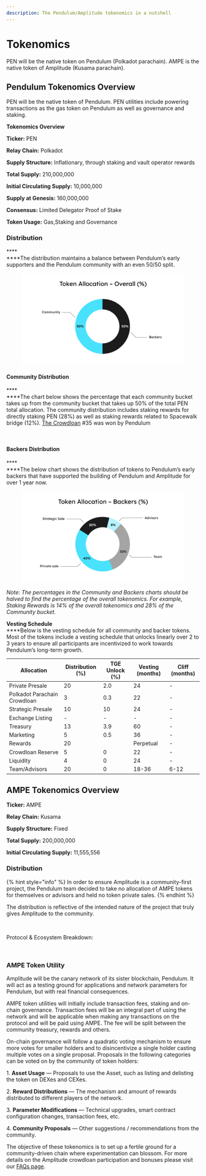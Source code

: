 ```yaml
---
description: The Pendulum/Amplitude tokenomics in a nutshell
---
```


# Tokenomics

PEN will be the native token on Pendulum (Polkadot parachain). AMPE is the native token of Amplitude (Kusama parachain).

## Pendulum **Tokenomics Overview**

PEN will be the native token of Pendulum. PEN utilities include powering transactions as the gas token on Pendulum as well as governance and staking.&#x20;

**Tokenomics Overview**

**Ticker:** PEN

**Relay Chain:** Polkadot

**Supply Structure:** Inflationary, through staking and vault operator rewards

**Total Supply:** 210,000,000

**Initial Circulating Supply:** 10,000,000

**Supply at Genesis:** 160,000,000

**Consensus:** Limited Delegator Proof of Stake

**Token Usage:** Gas,Staking and Governance

### **Distribution** <a href="#98b0" id="98b0"></a>

****\
****The distribution maintains a balance between Pendulum’s early supporters and the Pendulum community with an even 50/50 split.

<figure><img src="../../.gitbook/assets/image (2).png" alt=""><figcaption></figcaption></figure>

#### **Community Distribution** <a href="#a266" id="a266"></a>

****\
****The chart below shows the percentage that each community bucket takes up from the community bucket that takes up 50% of the total PEN total allocation. The community distribution includes staking rewards for directly staking PEN (28%) as well as staking rewards related to Spacewalk bridge (12%). [The Crowdloan](https://parachains.info/details/pendulum) #35 was won by Pendulum

<figure><img src="../../.gitbook/assets/Pen_Tokenomics charts and graphic_Token Allocation – Community (%) (1).png" alt=""><figcaption></figcaption></figure>

#### **Backers Distribution** <a href="#3ec6" id="3ec6"></a>

****\
****The below chart shows the distribution of tokens to Pendulum’s early backers that have supported the building of Pendulum and Amplitude for over 1 year now.

<figure><img src="../../.gitbook/assets/image (1).png" alt=""><figcaption></figcaption></figure>

_Note: The percentages in the Community and Backers charts should be halved to find the percentage of the overall tokenomics. For example, Staking Rewards is 14% of the overall tokenomics and 28% of the Community bucket._

**Vesting Schedule**\
****Below is the vesting schedule for all community and backer tokens. Most of the tokens include a vesting schedule that unlocks linearly over 2 to 3 years to ensure all participants are incentivized to work towards Pendulum’s long-term growth.

| Allocation                   | Distribution (%) | TGE Unlock (%) | Vesting (months) | Cliff (months) |
| ---------------------------- | ---------------- | -------------- | ---------------- | -------------- |
| Private Presale              | 20               | 2.0            | 24               | -              |
| Polkadot Parachain Crowdloan | 3                | 0.3            | 22               | -              |
| Strategic Presale            | 10               | 10             | 24               | -              |
| Exchange Listing             | -                | -              | -                | -              |
| Treasury                     | 13               | 3.9            | 60               | -              |
| Marketing                    | 5                | 0.5            | 36               | -              |
| Rewards                      | 20               |                | Perpetual        | -              |
| Crowdloan Reserve            | 5                | 0              | 22               | -              |
| Liquidity                    | 4                | 0              | 24               | -              |
| Team/Advisors                | 20               | 0              | 18-36            | 6-12           |

## **AMPE Tokenomics Overview** <a href="#74ef" id="74ef"></a>

**Ticker:** AMPE

**Relay Chain:** Kusama

**Supply Structure:** Fixed

**Total Supply:** 200,000,000

**Initial Circulating Supply:** 11,555,556

### **Distribution** <a href="#89f7" id="89f7"></a>

{% hint style="info" %}
In order to ensure Amplitude is a community-first project, the Pendulum team decided to take no allocation of AMPE tokens for themselves or advisors and held no token private sales.
{% endhint %}

The distribution is reflective of the intended nature of the project that truly gives Amplitude to the community.

<figure><img src="https://miro.medium.com/max/1400/0*hJI7ggJ5cHjotvGX" alt=""><figcaption></figcaption></figure>

Protocol & Ecosystem Breakdown:

<figure><img src="https://miro.medium.com/max/1400/0*WiDQTAPYhLsMNg2P" alt=""><figcaption></figcaption></figure>

### **AMPE Token Utility** <a href="#3483" id="3483"></a>

Amplitude will be the canary network of its sister blockchain, Pendulum. It will act as a testing ground for applications and network parameters for Pendulum, but with real financial consequences.

AMPE token utilities will initially include transaction fees, staking and on-chain governance. Transaction fees will be an integral part of using the network and will be applicable when making any transactions on the protocol and will be paid using AMPE. The fee will be split between the community treasury, rewards and others.

On-chain governance will follow a quadratic voting mechanism to ensure more votes for smaller holders and to disincentivize a single holder casting multiple votes on a single proposal. Proposals in the following categories can be voted on by the community of token holders:

1\. **Asset Usage** — Proposals to use the Asset, such as listing and delisting the token on DEXes and CEXes.

2\. **Reward Distributions** — The mechanism and amount of rewards distributed to different players of the network.

3\. **Parameter Modifications** — Technical upgrades, smart contract configuration changes, transaction fees, etc.

4\. **Community Proposals** — Other suggestions / recommendations from the community.

The objective of these tokenomics is to set up a fertile ground for a community-driven chain where experimentation can blossom. For more details on the Amplitude crowdloan participation and bonuses please visit our [FAQs page](https://pendulum.gitbook.io/pendulum-docs/amplitude-crowdloan/faqs).
